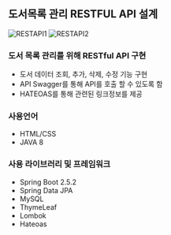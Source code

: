 ## 도서목록 관리 RESTFUL API 설계

![RESTAPI1](https://user-images.githubusercontent.com/37195463/132295056-57c696c3-6596-4b95-88db-a3264de064e2.png)
![RESTAPI2](https://user-images.githubusercontent.com/37195463/132295058-119fadf4-4682-43f2-80d7-10e258f13dd4.png)


### 도서 목록 관리를 위해  RESTful API 구현

+ 도서 데이터 조회, 추가, 삭제, 수정 기능 구현
+ API Swagger를 통해 API를 호출 할 수 있도록 함
+ HATEOAS를 통해 관련된 링크정보를 제공


### 사용언어
+ HTML/CSS
+ JAVA 8

### 사용 라이브러리 및 프레임워크
+ Spring Boot 2.5.2
+ Spring Data JPA
+ MySQL
+ ThymeLeaf
+ Lombok
+ Hateoas
